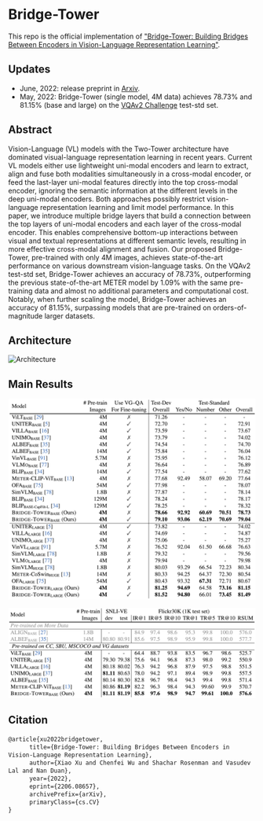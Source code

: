 # Bridge-Tower

This repo is the official implementation of ["Bridge-Tower: Building Bridges Between Encoders in Vision-Language Representation Learning"](https://arxiv.org/abs/2206.08657).

## Updates
- June, 2022: release preprint in [Arxiv](https://arxiv.org/abs/2206.08657).
- May, 2022: Bridge-Tower (single model, 4M data) achieves 78.73% and 81.15% (base and large) on the [VQAv2 Challenge](https://eval.ai/web/challenges/challenge-page/830/leaderboard/2278) test-std set.

## Abstract
Vision-Language (VL) models with the Two-Tower architecture have dominated visual-language representation learning in recent years. Current VL models either use lightweight uni-modal encoders and learn to extract, align and fuse both modalities simultaneously in a cross-modal encoder, or feed the last-layer uni-modal features directly into the top cross-modal encoder, ignoring the semantic information at the different levels in the deep uni-modal encoders. Both approaches possibly restrict vision-language representation learning and limit model performance. In this paper, we introduce multiple bridge layers that build a connection between the top layers of uni-modal encoders and each layer of the cross-modal encoder. This enables comprehensive bottom-up interactions between visual and textual representations at different semantic levels, resulting in more effective cross-modal alignment and fusion. Our proposed Bridge-Tower, pre-trained with only 4M images, achieves state-of-the-art performance on various downstream vision-language tasks. On the VQAv2 test-std set, Bridge-Tower achieves an accuracy of 78.73%, outperforming the previous state-of-the-art METER model by 1.09% with the same pre-training data and almost no additional parameters and computational cost. Notably, when further scaling the model, Bridge-Tower achieves an accuracy of 81.15%, surpassing models that are pre-trained on orders-of-magnitude larger datasets.

## Architecture

![Architecture](images/framework.png)

## Main Results

![Result1](images/result1.png)

![Result2](images/result2.png)

## Citation

```
@article{xu2022bridgetower,
      title={Bridge-Tower: Building Bridges Between Encoders in Vision-Language Representation Learning}, 
      author={Xiao Xu and Chenfei Wu and Shachar Rosenman and Vasudev Lal and Nan Duan},
      year={2022},
      eprint={2206.08657},
      archivePrefix={arXiv},
      primaryClass={cs.CV}
}
```


